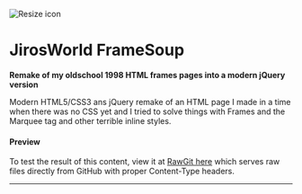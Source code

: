 ![Resize icon][1]
# JirosWorld FrameSoup 

**Remake of my oldschool 1998 HTML frames pages into a modern jQuery version**

Modern HTML5/CSS3 ans jQuery remake of an HTML page I made in a time when there was no CSS yet and I tried to solve things with Frames and the Marquee tag and other terrible inline styles.

#### Preview

To test the result of this content, view it at [RawGit here](https://cdn.rawgit.com/jolarti/FrameSoup/master/framesoup.html) which serves raw files directly from GitHub with proper Content-Type headers.

---

[1]: http://www.jirosworld.com/wp/wp-content/uploads/2016/04/Screen-shot-2016-04-08-at-4.19.06-PM.png "Logo"